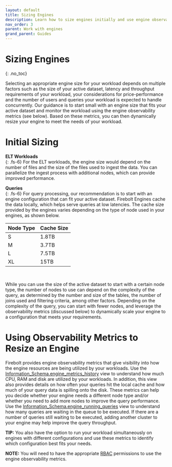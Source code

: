 ```yaml
---
layout: default
title: Sizing Engines
description: Learn how to size engines initially and use engine observability to monitor and resize engines
nav_order: 3
parent: Work with engines
grand_parent: Guides
---
```

# Sizing Engines
{: .no_toc}

Selecting an appropriate engine size for your workload depends on multiple factors such as the size of your active dataset, latency and throughput requirements of your workload, your considerations for price-performance and the number of users and queries your workload is expected to handle concurrently. Our guidance is to start small with an engine size that fits your active dataset and monitor the workload using the engine observability metrics (see below). Based on these metrics, you can then dynamically resize your engine to meet the needs of your workload. 

# Initial Sizing
**ELT Workloads** <br />
{: .fs-6}
For the ELT workloads, the engine size would depend on the number of files and the size of the files used to ingest the data. You can parallelize the ingest process with additional nodes, which can provide improved performance.

**Queries** <br />
{: .fs-6}
For query processing, our recommendation is to start with an engine configuration that can fit your active dataset. Firebolt Engines cache the data locally, which helps serve queries at low latencies. The cache size provided by the engines varies depending on the type of node used in your engines, as shown below. <br />

| Node Type      | Cache Size   |
| :--------------| :------------|
| S              | 1.8TB |
| M              | 3.7TB |
| L              | 7.5TB |
| XL             | 15TB  |

<br />

While you can use the size of the active dataset to start with a certain node type, the number of nodes to use can depend on the complexity of the query, as determined by the number and size of the tables, the number of joins used and filtering criteria, among other factors. Depending on the complexity of the query, you can start with fewer nodes, and leverage the observability metrics (discussed below) to dynamically scale your engine to a configuration that meets your requirements.

# Using Observability Metrics to Resize an Engine
Firebolt provides engine observability metrics that give visibility into how the engine resources are being utilized by your workloads. Use the [Information_Schema.engine_metrics_history](../../sql_reference/information-schema/engine-metrics-history.md) view  to understand how much CPU, RAM and disk are utilized by your workloads. In addition, this view also provides details on how often your queries hit the local cache and how much of your query data is spilling onto the disk. These metrics can help you decide whether your engine needs a different node type and/or whether you need to add more nodes to improve the query performance. Use the [Information_Schema.engine_running_queries](../../sql_reference/information-schema/engine-running-queries.md) view to understand how many queries are waiting in the queue to be executed. If there are a number of queries still waiting to be executed, adding another cluster to your engine may help improve the query throughput. 

**TIP:** You also have the option to run your workload simultaneously on engines with different configurations and use these metrics to identify which configuration best fits your needs. 

**NOTE:** You will need to have the appropriate [RBAC](../working-with-engines/rbac-for-engines.md) permissions to use the engine observability metrics.





